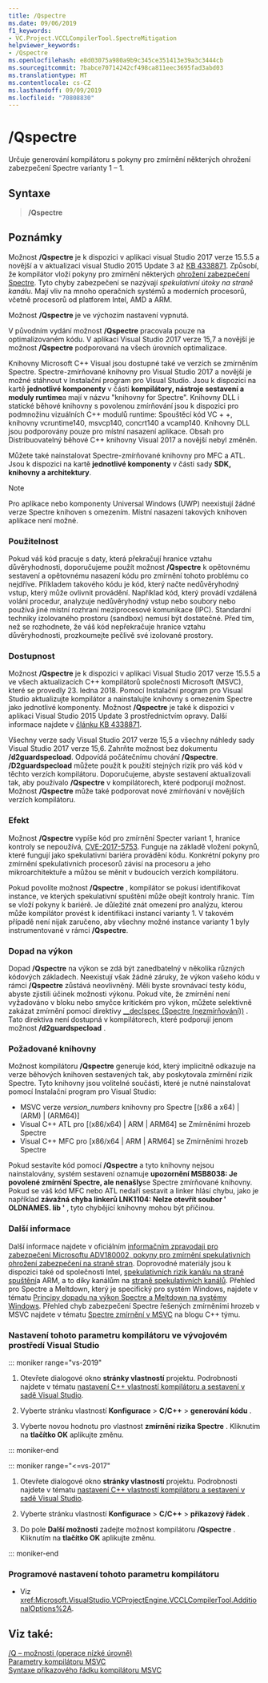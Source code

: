 ```yaml
---
title: /Qspectre
ms.date: 09/06/2019
f1_keywords:
- VC.Project.VCCLCompilerTool.SpectreMitigation
helpviewer_keywords:
- /Qspectre
ms.openlocfilehash: e8d03075a980a9b9c345ce351413e39a3c3444cb
ms.sourcegitcommit: 7babce70714242cf498ca811eec3695fad3abd03
ms.translationtype: MT
ms.contentlocale: cs-CZ
ms.lasthandoff: 09/09/2019
ms.locfileid: "70808830"
---
```

# <a name="qspectre"></a>/Qspectre

Určuje generování kompilátoru s pokyny pro zmírnění některých ohrožení zabezpečení Spectre varianty 1 – 1.

## <a name="syntax"></a>Syntaxe

> **/Qspectre**

## <a name="remarks"></a>Poznámky

Možnost **/Qspectre** je k dispozici v aplikaci visual Studio 2017 verze 15.5.5 a novější a v aktualizaci visual Studio 2015 Update 3 až [KB 4338871](https://support.microsoft.com/help/4338871/visual-studio-2015-update-3-spectre-variant-1-toolset-qspectre). Způsobí, že kompilátor vloží pokyny pro zmírnění některých [ohrožení zabezpečení Spectre](https://spectreattack.com/spectre.pdf). Tyto chyby zabezpečení se nazývají *spekulativní útoky na straně kanálu*. Mají vliv na mnoho operačních systémů a moderních procesorů, včetně procesorů od platforem Intel, AMD a ARM.

Možnost **/Qspectre** je ve výchozím nastavení vypnutá.

V původním vydání možnost **/Qspectre** pracovala pouze na optimalizovaném kódu. V aplikaci Visual Studio 2017 verze 15,7 a novější je možnost **/Qspectre** podporovaná na všech úrovních optimalizace.

Knihovny Microsoft C++ Visual jsou dostupné také ve verzích se zmírněním Spectre. Spectre-zmírňované knihovny pro Visual Studio 2017 a novější je možné stáhnout v Instalační program pro Visual Studio. Jsou k dispozici na kartě **jednotlivé komponenty** v části **kompilátory, nástroje sestavení a moduly runtime**a mají v názvu "knihovny for Spectre". Knihovny DLL i statické běhové knihovny s povolenou zmírňování jsou k dispozici pro podmnožinu vizuálních C++ modulů runtime: Spouštěcí kód VC + +, knihovny vcruntime140, msvcp140, concrt140 a vcamp140. Knihovny DLL jsou podporovány pouze pro místní nasazení aplikace. Obsah pro Distribuovatelný běhové C++ knihovny Visual 2017 a novější nebyl změněn.

Můžete také nainstalovat Spectre-zmírňované knihovny pro MFC a ATL. Jsou k dispozici na kartě **jednotlivé komponenty** v části sady **SDK, knihovny a architektury**.

> [!NOTE]
> Pro aplikace nebo komponenty Universal Windows (UWP) neexistují žádné verze Spectre knihoven s omezením. Místní nasazení takových knihoven aplikace není možné.

### <a name="applicability"></a>Použitelnost

Pokud váš kód pracuje s daty, která překračují hranice vztahu důvěryhodnosti, doporučujeme použít možnost **/Qspectre** k opětovnému sestavení a opětovnému nasazení kódu pro zmírnění tohoto problému co nejdříve. Příkladem takového kódu je kód, který načte nedůvěryhodný vstup, který může ovlivnit provádění. Například kód, který provádí vzdálená volání procedur, analyzuje nedůvěryhodný vstup nebo soubory nebo používá jiné místní rozhraní meziprocesové komunikace (IPC). Standardní techniky izolovaného prostoru (sandbox) nemusí být dostatečné. Před tím, než se rozhodnete, že váš kód nepřekračuje hranice vztahu důvěryhodnosti, prozkoumejte pečlivě své izolované prostory.

### <a name="availability"></a>Dostupnost

Možnost **/Qspectre** je k dispozici v aplikaci Visual Studio 2017 verze 15.5.5 a ve všech aktualizacích C++ kompilátorů společnosti Microsoft (MSVC), které se provedly 23. ledna 2018. Pomocí Instalační program pro Visual Studio aktualizujte kompilátor a nainstalujte knihovny s omezením Spectre jako jednotlivé komponenty. Možnost **/Qspectre** je také k dispozici v aplikaci Visual Studio 2015 Update 3 prostřednictvím opravy. Další informace najdete v [článku KB 4338871](https://support.microsoft.com/help/4338871).

Všechny verze sady Visual Studio 2017 verze 15,5 a všechny náhledy sady Visual Studio 2017 verze 15,6. Zahrňte možnost bez dokumentu **/d2guardspecload**. Odpovídá počátečnímu chování **/Qspectre**. **/D2guardspecload** můžete použít k použití stejných rizik pro váš kód v těchto verzích kompilátoru. Doporučujeme, abyste sestavení aktualizovali tak, aby používalo **/Qspectre** v kompilátorech, které podporují možnost. Možnost **/Qspectre** může také podporovat nové zmírňování v novějších verzích kompilátoru.

### <a name="effect"></a>Efekt

Možnost **/Qspectre** vypíše kód pro zmírnění Specter variant 1, hranice kontroly se nepoužívá, [CVE-2017-5753](https://nvd.nist.gov/vuln/detail/CVE-2017-5753). Funguje na základě vložení pokynů, které fungují jako spekulativní bariéra provádění kódu. Konkrétní pokyny pro zmírnění spekulativních procesorů závisí na procesoru a jeho mikroarchitektuře a můžou se měnit v budoucích verzích kompilátoru.

Pokud povolíte možnost **/Qspectre** , kompilátor se pokusí identifikovat instance, ve kterých spekulativní spuštění může obejít kontroly hranic. Tím se vloží pokyny k bariérě. Je důležité znát omezení pro analýzu, kterou může kompilátor provést k identifikaci instancí varianty 1. V takovém případě není nijak zaručeno, aby všechny možné instance varianty 1 byly instrumentované v rámci **/Qspectre**.

### <a name="performance-impact"></a>Dopad na výkon

Dopad **/Qspectre** na výkon se zdá být zanedbatelný v několika různých kódových základech. Neexistují však žádné záruky, že výkon vašeho kódu v rámci **/Qspectre** zůstává neovlivněný. Měli byste srovnávací testy kódu, abyste zjistili účinek možnosti výkonu. Pokud víte, že zmírnění není vyžadováno v bloku nebo smyčce kritickém pro výkon, můžete selektivně zakázat zmírnění pomocí direktivy [__declspec (Spectre (nezmírňování))](../../cpp/spectre.md) . Tato direktiva není dostupná v kompilátorech, které podporují jenom možnost **/d2guardspecload** .

### <a name="required-libraries"></a>Požadované knihovny

Možnost kompilátoru **/Qspectre** generuje kód, který implicitně odkazuje na verze běhových knihoven sestavených tak, aby poskytovala zmírnění rizik Spectre. Tyto knihovny jsou volitelné součásti, které je nutné nainstalovat pomocí Instalační program pro Visual Studio:

- MSVC verze *version_numbers* knihovny pro Spectre \[(x86 a x64) | (ARM) | (ARM64)]
- Visual C++ ATL pro \[(x86/x64) | ARM | ARM64] se Zmírněními hrozeb Spectre
- Visual C++ MFC pro \[x86/x64 | ARM | ARM64] se Zmírněními hrozeb Spectre

Pokud sestavíte kód pomocí **/Qspectre** a tyto knihovny nejsou nainstalovány, systém sestavení oznamuje **upozornění MSB8038: Je povolené zmírnění Spectre, ale nenašly**se Spectre zmírňované knihovny. Pokud se váš kód MFC nebo ATL nedaří sestavit a linker hlásí chybu, jako je například **závažná chyba linkerů LNK1104: Nelze otevřít soubor ' OLDNAMES. lib '** , tyto chybějící knihovny mohou být příčinou.

### <a name="additional-information"></a>Další informace

Další informace najdete v oficiálním [informačním zpravodaji pro zabezpečení Microsoftu ADV180002, pokyny pro zmírnění spekulativních ohrožení zabezpečení na straně stran](https://portal.msrc.microsoft.com/en-US/security-guidance/advisory/ADV180002). Doprovodné materiály jsou k dispozici také od společnosti Intel, [spekulativních rizik kanálu na straně spuštění](https://software.intel.com/sites/default/files/managed/c5/63/336996-Speculative-Execution-Side-Channel-Mitigations.pdf)a ARM, a to díky kanálům na [straně spekulativních kanálů](https://developer.arm.com/-/media/Files/pdf/Cache_Speculation_Side-channels.pdf). Přehled pro Spectre a Meltdown, který je specifický pro systém Windows, najdete v tématu [Principy dopadu na výkon Spectre a Meltdown na systémy Windows](https://www.microsoft.com/security/blog/2018/01/09/understanding-the-performance-impact-of-spectre-and-meltdown-mitigations-on-windows-systems/). Přehled chyb zabezpečení Spectre řešených zmírněními hrozeb v MSVC najdete v tématu [Spectre zmírnění v MSVC](https://devblogs.microsoft.com/cppblog/spectre-mitigations-in-msvc./) na blogu C++ týmu.

### <a name="to-set-this-compiler-option-in-the-visual-studio-development-environment"></a>Nastavení tohoto parametru kompilátoru ve vývojovém prostředí Visual Studio

::: moniker range="vs-2019"

1. Otevřete dialogové okno **stránky vlastností** projektu. Podrobnosti najdete v tématu [nastavení C++ vlastností kompilátoru a sestavení v sadě Visual Studio](../working-with-project-properties.md).

1. Vyberte stránku vlastností **Konfigurace** > **C/C++**  > **generování kódu** .

1. Vyberte novou hodnotu pro vlastnost **zmírnění rizika Spectre** . Kliknutím na **tlačítko OK** aplikujte změnu.

::: moniker-end

::: moniker range="<=vs-2017"

1. Otevřete dialogové okno **stránky vlastností** projektu. Podrobnosti najdete v tématu [nastavení C++ vlastností kompilátoru a sestavení v sadě Visual Studio](../working-with-project-properties.md).

1. Vyberte stránku vlastností **Konfigurace** > **C/C++**  > **příkazový řádek** .

1. Do pole **Další možnosti** zadejte možnost kompilátoru **/Qspectre** . Kliknutím na **tlačítko OK** aplikujte změnu.

::: moniker-end

### <a name="to-set-this-compiler-option-programmatically"></a>Programové nastavení tohoto parametru kompilátoru

- Viz <xref:Microsoft.VisualStudio.VCProjectEngine.VCCLCompilerTool.AdditionalOptions%2A>.

## <a name="see-also"></a>Viz také:

[/Q – možnosti (operace nízké úrovně)](q-options-low-level-operations.md)<br/>
[Parametry kompilátoru MSVC](compiler-options.md)<br/>
[Syntaxe příkazového řádku kompilátoru MSVC](compiler-command-line-syntax.md)
